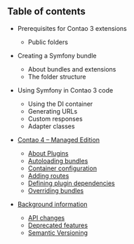## Table of contents


* Prerequisites for Contao 3 extensions
    * Public folders

* Creating a Symfony bundle
    * About bundles and extensions
    * The folder structure

* Using Symfony in Contao 3 code
    * Using the DI container
    * Generating URLs
    * Custom responses
    * Adapter classes
    
* [Contao 4 – Managed Edition](managed-edition/README.md)
    * [About Plugins](managed-edition/plugins.md)
    * [Autoloading bundles](managed-edition/bundle-autoloading.md)
    * [Container configuration](managed-edition/container-configuration.md)
    * [Adding routes](managed-edition/routing.md)
    * [Defining plugin dependencies](managed-edition/plugin-dependencies.md)
    * [Overriding bundles](managed-edition/overriding-bundles.md)

* [Background information](background/README.md)
    * [API changes](background/upgrade.md)
    * [Deprecated features](background/deprecated.md)
    * [Semantic Versioning](background/versioning.md)

